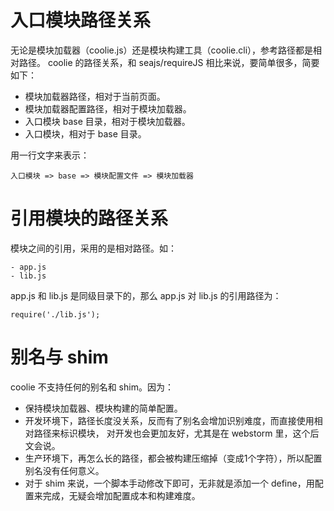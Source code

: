 # 入口模块路径关系

无论是模块加载器（coolie.js）还是模块构建工具（coolie.cli），参考路径都是相对路径。
coolie 的路径关系，和 seajs/requireJS 相比来说，要简单很多，简要如下：

- 模块加载器路径，相对于当前页面。
- 模块加载器配置路径，相对于模块加载器。
- 入口模块 base 目录，相对于模块加载器。
- 入口模块，相对于 base 目录。

用一行文字来表示：
```
入口模块 => base => 模块配置文件 => 模块加载器
```

# 引用模块的路径关系

模块之间的引用，采用的是相对路径。如：
```
- app.js
- lib.js
```

app.js 和 lib.js 是同级目录下的，那么 app.js 对 lib.js 的引用路径为：
```
require('./lib.js');
```


# 别名与 shim

coolie 不支持任何的别名和 shim。因为：

- 保持模块加载器、模块构建的简单配置。
- 开发环境下，路径长度没关系，反而有了别名会增加识别难度，而直接使用相对路径来标识模块，
对开发也会更加友好，尤其是在 webstorm 里，这个后文会说。
- 生产环境下，再怎么长的路径，都会被构建压缩掉（变成1个字符），所以配置别名没有任何意义。
- 对于 shim 来说，一个脚本手动修改下即可，无非就是添加一个 define，用配置来完成，无疑会增加配置成本和构建难度。

